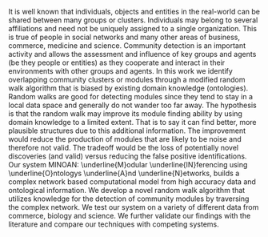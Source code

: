 It is well known that individuals, objects and entities in the real-world can be shared between many groups or clusters. Individuals may belong to several affiliations and need not be uniquely assigned to a single organization. This is true of people in social networks and many other areas of business, commerce, medicine and science. Community detection is an important activity and allows the assessment and influence of key groups and agents (be they people or entities) as they cooperate and interact in their environments with other groups and agents. In this work we  identify overlapping community clusters or modules through a modified random walk algorithm that is biased by existing domain knowledge (ontologies). Random walks are good for detecting modules since they tend to stay in a local data space and generally do not wander too far away. The hypothesis is that the random walk may improve its module finding ability by using domain knowledge to a limited extent. That is to say it can find better, more plausible structures due to this additional information. The improvement would reduce the production of modules that are likely to be noise and therefore not valid. The tradeoff would be the loss of potentially novel discoveries (and valid) versus reducing the false positive identifications. Our system MINOAN: \underline{M}odular \underline{IN}ferencing using \underline{O}ntologys \underline{A}nd \underline{N}etworks, builds a complex network based computational model from high accuracy data and ontological information. We develop a novel random walk algorithm that utilizes knowledge  for the detection of community modules by traversing the complex network. We test our system on a variety of different data from commerce, biology and science. We further validate our findings with the literature and compare our techniques with competing systems. 
